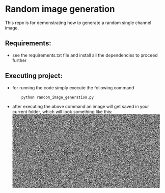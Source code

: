 # Random image generation

This repo is for demonstrating how to generate a random single channel image.

## Requirements:
+ see the requirements.txt file and install all the dependencies to proceed further

## Executing project:
+ for running the code simply execute the following command 
  ```
      python random_image_generation.py
  ```
+ after executing the above command an image will get saved in your current folder, which will look something like this:
      <img src="images/out.png" >
